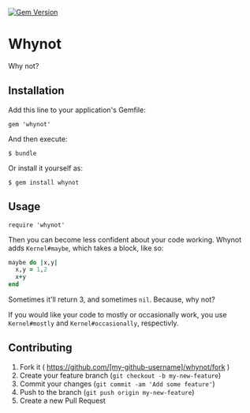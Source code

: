[![Gem Version](https://badge.fury.io/rb/whynot.svg)](http://badge.fury.io/rb/whynot)

# Whynot

Why not?

## Installation

Add this line to your application's Gemfile:

    gem 'whynot'

And then execute:

    $ bundle

Or install it yourself as:

    $ gem install whynot

## Usage

`require 'whynot'`

Then you can become less confident about your code working. Whynot adds
`Kernel#maybe`, which takes a block, like so:

```ruby
maybe do |x,y|
  x,y = 1,2
  x+y
end
```

Sometimes it'll return 3, and sometimes `nil`. Because, why not?

If you would like your code to mostly or occasionally work, you use
`Kernel#mostly` and `Kernel#occasionally`, respectivly.


## Contributing

1. Fork it ( https://github.com/[my-github-username]/whynot/fork )
2. Create your feature branch (`git checkout -b my-new-feature`)
3. Commit your changes (`git commit -am 'Add some feature'`)
4. Push to the branch (`git push origin my-new-feature`)
5. Create a new Pull Request
